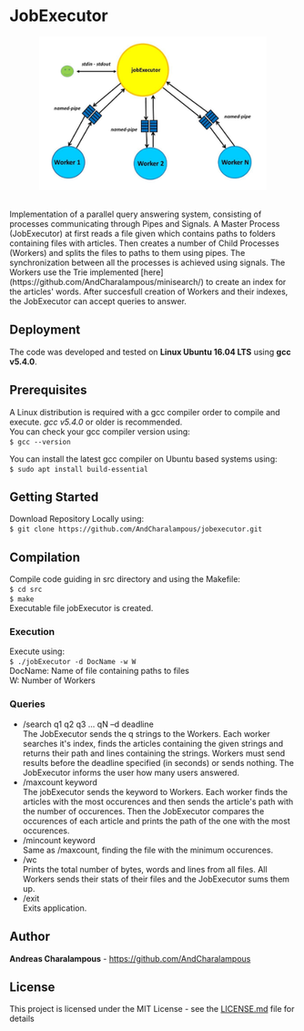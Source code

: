 # JobExecutor
<p align="center">
  <img width = 400 height = 270 src="img.png">
</p>
<br />Implementation of a parallel query answering system, consisting of processes communicating through Pipes and Signals. A Master Process (JobExecutor) at first reads a file given which contains paths to folders containing files with articles. Then creates a number of Child Processes (Workers) and splits the files to paths to them using pipes. The synchronization between all the processes is achieved using signals. The Workers use the Trie implemented 
[here](https://github.com/AndCharalampous/minisearch/) to create an index for the articles' words. After succesfull creation of Workers and their indexes, the JobExecutor can accept queries to answer.

## Deployment

The code was developed and tested on **Linux Ubuntu 16.04 LTS** using **gcc v5.4.0**.

## Prerequisites

A Linux distribution is required with a gcc compiler order to compile and execute. _gcc v5.4.0_ or older is recommended.
<br />You can check your gcc compiler version using:
<br />``` $ gcc --version ```

You can install the latest gcc compiler on Ubuntu based systems using:
<br />``` $ sudo apt install build-essential ``` 

## Getting Started
Download Repository Locally using:
<br /> ```$ git clone https://github.com/AndCharalampous/jobexecutor.git ```

## Compilation
Compile code guiding in src directory and using the Makefile:
<br /> ```$ cd src```
<br /> ```$ make```
<br /> Executable file jobExecutor is created.

### Execution
Execute using:
<br /> ```$ ./jobExecutor -d DocName -w W```
<br />DocName: Name of file containing paths to files
<br />W: Number of Workers

### Queries
* /search q1 q2 q3 ... qN –d deadline
<br />The JobExecutor sends the q strings to the Workers. Each worker searches it's index, finds the articles containing the given strings and returns their path and lines containing the strings. Workers must send results before the deadline specified (in seconds) or sends nothing. The JobExecutor informs the user how many users answered.  
* /maxcount keyword
<br />The jobExecutor sends the keyword to Workers. Each worker finds the articles with the most occurences and then sends the article's path with the number of occurences. Then the JobExecutor compares the occurences of each article and prints the path of the one with the most occurences.
* /mincount keyword
<br />Same as /maxcount, finding the file with the minimum occurences.
* /wc
<br /> Prints the total number of bytes, words and lines from all files. All Workers sends their stats of their files and the JobExecutor sums them up.
* /exit
<br />Exits application.

## Author

**Andreas Charalampous** - https://github.com/AndCharalampous

## License

This project is licensed under the MIT License - see the [LICENSE.md](LICENSE.md) file for details
